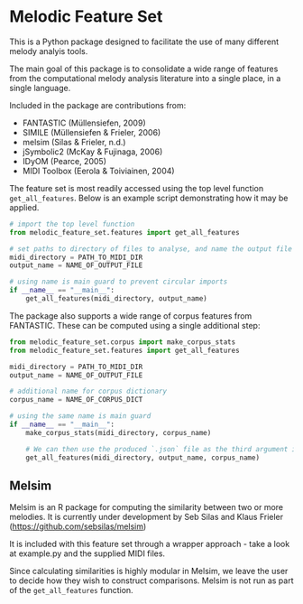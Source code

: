 # Melodic Feature Set

This is a Python package designed to facilitate the use of many different melody analyis tools. 

The main goal of this package is to consolidate a wide range of features from the computational melody analysis literature
into a single place, in a single language.

Included in the package are contributions from:
- FANTASTIC (Müllensiefen, 2009)
- SIMILE (Müllensiefen & Frieler, 2006)
- melsim (Silas & Frieler, n.d.)
- jSymbolic2 (McKay & Fujinaga, 2006)
- IDyOM (Pearce, 2005)
- MIDI Toolbox (Eerola & Toiviainen, 2004)

The feature set is most readily accessed using the top level function `get_all_features`. 
Below is an example script demonstrating how it may be applied.

```py
# import the top level function
from melodic_feature_set.features import get_all_features

# set paths to directory of files to analyse, and name the output file
midi_directory = PATH_TO_MIDI_DIR
output_name = NAME_OF_OUTPUT_FILE

# using name is main guard to prevent circular imports
if __name__ == "__main__":
    get_all_features(midi_directory, output_name)
```

The package also supports a wide range of corpus features from FANTASTIC. These can be computed using a single additional step:

```py
from melodic_feature_set.corpus import make_corpus_stats
from melodic_feature_set.features import get_all_features

midi_directory = PATH_TO_MIDI_DIR
output_name = NAME_OF_OUTPUT_FILE

# additional name for corpus dictionary
corpus_name = NAME_OF_CORPUS_DICT

# using the same name is main guard
if __name__ == "__main__":
    make_corpus_stats(midi_directory, corpus_name)

    # We can then use the produced `.json` file as the third argument in our `get_all_features` function
    get_all_features(midi_directory, output_name, corpus_name)
```

## Melsim

Melsim is an R package for computing the similarity between two or more melodies. It is currently under development by Seb Silas and Klaus Frieler (https://github.com/sebsilas/melsim)

It is included with this feature set through a wrapper approach - take a look at example.py and the supplied MIDI files.

Since calculating similarities is highly modular in Melsim, we leave the user to decide how they wish to construct comparisons. Melsim is not run as part of the `get_all_features` function.